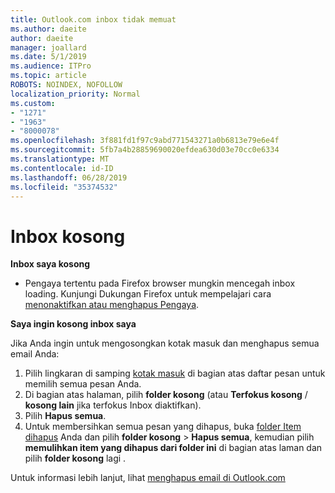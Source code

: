```yaml
---
title: Outlook.com inbox tidak memuat
ms.author: daeite
author: daeite
manager: joallard
ms.date: 5/1/2019
ms.audience: ITPro
ms.topic: article
ROBOTS: NOINDEX, NOFOLLOW
localization_priority: Normal
ms.custom:
- "1271"
- "1963"
- "8000078"
ms.openlocfilehash: 3f881fd1f97c9abd771543271a0b6813e79e6e4f
ms.sourcegitcommit: 5fb7a4b28859690020efdea630d03e70cc0e6334
ms.translationtype: MT
ms.contentlocale: id-ID
ms.lasthandoff: 06/28/2019
ms.locfileid: "35374532"
---
```

# <a name="empty-inbox"></a>Inbox kosong

**Inbox saya kosong**

- Pengaya tertentu pada Firefox browser mungkin mencegah inbox loading. Kunjungi Dukungan Firefox untuk mempelajari cara [menonaktifkan atau menghapus Pengaya](https://support.mozilla.org/kb/disable-or-remove-add-ons).

**Saya ingin kosong inbox saya**

Jika Anda ingin untuk mengosongkan kotak masuk dan menghapus semua email Anda:

1. Pilih lingkaran di samping [kotak masuk](https://outlook.live.com/mail/inbox) di bagian atas daftar pesan untuk memilih semua pesan Anda.
1. Di bagian atas halaman, pilih **folder kosong** (atau **Terfokus kosong** / **kosong lain** jika terfokus Inbox diaktifkan).
1. Pilih **Hapus semua**.
1. Untuk membersihkan semua pesan yang dihapus, buka [folder Item dihapus](https://outlook.live.com/mail/deleteditems) Anda dan pilih **folder kosong** > **Hapus semua**, kemudian pilih **memulihkan item yang dihapus dari folder ini** di bagian atas laman dan pilih **folder kosong** lagi .

Untuk informasi lebih lanjut, lihat [menghapus email di Outlook.com](https://support.office.com/article/a9b63739-5392-412a-8e9a-d4b02708dee4)